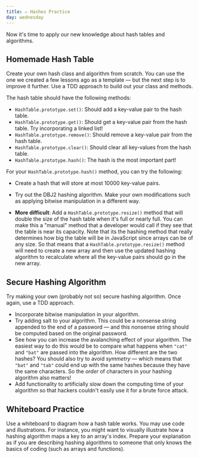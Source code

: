 ```yaml
---
title: ✏️ Hashes Practice
day: wednesday
---
```


Now it's time to apply our new knowledge about hash tables and algorithms.

## Homemade Hash Table

Create your own hash class and algorithm from scratch. You can use the one we created a few lessons ago as a template — but the next step is to improve it further. Use a TDD approach to build out your class and methods.

The hash table should have the following methods:

* `HashTable.prototype.set()`: Should add a key-value pair to the hash table.
* `HashTable.prototype.get()`: Should get a key-value pair from the hash table. Try incorporating a linked list!
* `HashTable.prototype.remove()`: Should remove a key-value pair from the hash table.
* `HashTable.prototype.clear()`: Should clear all key-values from the hash table.
* `HashTable.prototype.hash()`: The hash is the most important part!

For your `HashTable.prototype.hash()` method, you can try the following:

* Create a hash that will store at most 10000 key-value pairs.
* Try out the DBJ2 hashing algorithm. Make your own modifications such as applying bitwise manipulation in a different way.

* **More difficult**: Add a `HashTable.prototype.resize()` method that will double the size of the hash table when it's full or nearly full. You can make this a "manual" method that a developer would call if they see that the table is near its capacity. Note that its the hashing method that really determines how big the table will be in JavaScript since arrays can be of any size. So that means that a `HashTable.prototype.resize()` method will need to create a new array and then use the updated hashing algorithm to recalculate where all the key-value pairs should go in the new array.

## Secure Hashing Algorithm

Try making your own (probably not so) secure hashing algorithm. Once again, use a TDD approach.

* Incorporate bitwise manipulation in your algorithm.
* Try adding salt to your algorithm. This could be a nonsense string appended to the end of a password — and this nonsense string should be computed based on the original password.
* See how you can increase the avalanching effect of your algorithm. The easiest way to do this would be to compare what happens when `"cat"` and `"bat"` are passed into the algorithm. How different are the two hashes? You should also try to avoid _symmetry_ — which means that `"bat"` and `"tab"` could end up with the same hashes because they have the same characters. So the _order_ of characters in your hashing algorithm also matters!
* Add functionality to artificially slow down the computing time of your algorithm so that hackers couldn't easily use it for a brute force attack.

## Whiteboard Practice

Use a whiteboard to diagram how a hash table works. You may use code and illustrations. For instance, you might want to visually illustrate how a hashing algorithm maps a key to an array's index. Prepare your explanation as if you are describing hashing algorithms to someone that only knows the basics of coding (such as arrays and functions).
